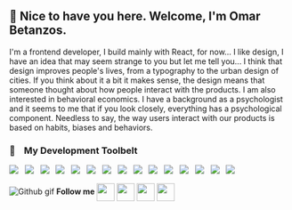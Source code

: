 ## :wave: Nice to have you here. Welcome, I'm Omar Betanzos.

I'm a frontend developer, I build mainly with React, for now... I like design, I have an idea that may seem strange to you but let me tell you... I think that design improves people's lives, from a typography to the urban design of cities. If you think about it a bit it makes sense, the design means that someone thought about how people interact with the products. I am also interested in behavioral economics. I have a background as a psychologist and it seems to me that if you look closely, everything has a psychological component. Needless to say, the way users interact with our products is based on habits, biases and behaviors.


### :hammer: &nbsp;&nbsp;&nbsp;**My Development Toolbelt**
<p >
  <img src="https://img.shields.io/badge/html5%20-%23F42930.svg?&style=for-the-badge&logo=html5&logoColor=white" />&nbsp;&nbsp;
  <img src="https://img.shields.io/badge/css3%20-%231572B6.svg?&style=for-the-badge&logo=css3&logoColor=white" />&nbsp;&nbsp;
  <img src="https://img.shields.io/badge/javascript%20-%23FFCB2D.svg?&style=for-the-badge&logo=javascript&logoColor=white" />&nbsp;&nbsp;
  <img src="https://img.shields.io/badge/react%20-%2334DAFB.svg?&style=for-the-badge&logo=react&logoColor=black" />&nbsp;&nbsp;
    <img src="https://img.shields.io/badge/adobe photoshop%20-%33820A0.svg?&style=for-the-badge&logo=adobephotoshop&logoColor=white" />&nbsp;&nbsp;
  <img src="https://img.shields.io/badge/sass%20-%23cc6699.svg?&style=for-the-badge&logo=sass&logoColor=white" />&nbsp;&nbsp;
    <img src="https://img.shields.io/badge/Next Js%20-660099.svg?&style=for-the-badge&logo=next.js&logoColor=white" />&nbsp;&nbsp;
  <img src="https://img.shields.io/badge/jest%20-%2399425B.svg?&style=for-the-badge&logo=jest&logoColor=white" />&nbsp;&nbsp;
  <img src="https://img.shields.io/badge/node.js%20-%23339933.svg?&style=for-the-badge&logo=node.js&logoColor=white" />&nbsp;&nbsp;
  <img src="https://img.shields.io/badge/git%20-%23F05133.svg?&style=for-the-badge&logo=git&logoColor=white" />&nbsp;&nbsp;
  <img src="https://img.shields.io/badge/Tailwind CSS%20-%23016B93.svg?&style=for-the-badge&logo=Tailwind CSS&logoColor=white" />&nbsp;&nbsp;
  <img src="https://img.shields.io/badge/github%20-%23000.svg?&style=for-the-badge&logo=github&logoColor=white" />&nbsp;&nbsp;
    <img src="https://img.shields.io/badge/figma%20-FF8C00.svg?&style=for-the-badge&logo=figma&logoColor=white" />&nbsp;&nbsp;
  <img src="https://img.shields.io/badge/mongodb%20-%2358aa50.svg?&style=for-the-badge&logo=mongodb&logoColor=white" />&nbsp;&nbsp;
  <img src="https://img.shields.io/badge/docker%20-%232496ED.svg?&style=for-the-badge&logo=docker&logoColor=white" />&nbsp;&nbsp;

![Github gif](https://i.ibb.co/nwtcqmx/2d8ee815146390d567706f2c7b5c2916-1.gif)        **Follow me**                                                                        <a href = 'https://mx.linkedin.com/in/omar-gbet'> <img width = '32px' align= 'center' src="https://raw.githubusercontent.com/rahulbanerjee26/githubAboutMeGenerator/main/icons/linked-in-alt.svg"/></a>         <a href = 'https://www.github.com/dashdancin'> <img width = '32px' align= 'center' src="https://www.svgrepo.com/show/332084/github.svg"/></a> <a href = 'https://www.twitter.com/dashdancin'> <img width = '32px' align= 'center' src="https://raw.githubusercontent.com/rahulbanerjee26/githubAboutMeGenerator/main/icons/twitter.svg"/></a> <a href = 'https://www.behance.net/dashdancin'> <img width = '32px' align= 'center' src="https://greenknow.co/wp-content/uploads/2021/04/BEHANCE.png"/></a>
